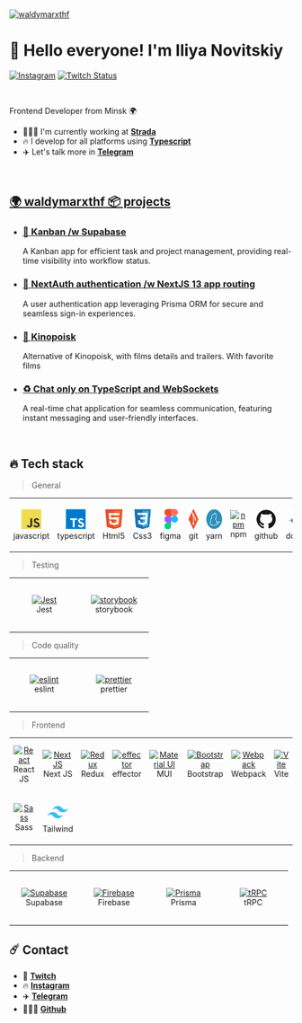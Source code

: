 <a href="https://github.com/waldymarxthf">
  <img src="https://raw.githubusercontent.com/waldymarxthf/image-for-readme/main/waldymarxthf%20(2).png?token=GHSAT0AAAAAAB6V2AGKA6A4OIC3IEUCBVYCZISAG3Q" alt="
      waldymarxthf" align="center"/>
</a>

<h1 align="left">👋 Hello everyone! I'm Iliya Novitskiy</h1>

[![Instagram](https://img.shields.io/badge/Instagram-%23E4405F.svg?logo=Instagram&logoColor=white)](https://instagram.com/pochemu_iliyusha)
<a href="https://www.twitch.tv/pochemu_iliyusha/">
<img alt="Twitch Status" src="https://img.shields.io/twitch/status/pochemu_iliyusha?style=social"></a>


<br>

Frontend Developer from Minsk 🌍

- 👨🏼‍💻 I'm currently working at **[Strada](https://strada.one/)**
- 🔥 I develop for all platforms using **[Typescript](https://www.typescriptlang.org/)**
- ✈️ Let's talk more in **[Telegram](https://t.me/waldymarxthf)**

<br>

## [🌍 waldymarxthf 📦 projects](https://github.com/waldymarxthf?tab=repositories&type=source)

- ### [🎉 Kanban /w Supabase](https://github.com/waldymarxthf/kanban-pb)
  A Kanban app for efficient task and project management, providing real-time visibility into workflow status.
- ### [🔑 NextAuth authentication /w NextJS 13 app routing](https://github.com/waldymarxthf/nextjs-auth)
  A user authentication app leveraging Prisma ORM for secure and seamless sign-in experiences.
- ### [🍿 Kinopoisk](https://github.com/waldymarxthf/kinopoisk)
  Alternative of Kinopoisk, with films details and trailers. With favorite films
- ### [♻️ Chat only on TypeScript and WebSockets](https://github.com/waldymarxthf/chat-ts)
  A real-time chat application for seamless communication, featuring instant messaging and user-friendly interfaces.
<br>

<h2 align="left" id="waldymarxthf-stack">🔥 Tech stack</h2>

> General

<table width='100%'>
  <tr>
    <td align="center" width="110" height="90">
      <a href="#waldymarxthf-stack">
        <img src="https://raw.githubusercontent.com/devicons/devicon/1119b9f84c0290e0f0b38982099a2bd027a48bf1/icons/javascript/javascript-original.svg" width="36" height="36" alt="javascript" />
      </a>
      <br>javascript
    </td>
    <td align="center" width="110" height="90">
      <a href="#waldymarxthf-stack">
        <img src="https://raw.githubusercontent.com/devicons/devicon/1119b9f84c0290e0f0b38982099a2bd027a48bf1/icons/typescript/typescript-original.svg" width="36" height="36" alt="typescript" />
      </a>
      <br>typescript
    </td>
        <td align="center" width="110" height="90">
      <a href="#waldymarxthf-stack">
        <img src="https://raw.githubusercontent.com/devicons/devicon/55609aa5bd817ff167afce0d965585c92040787a/icons/html5/html5-original.svg" width="36" height="36" alt="Html5" />
      </a>
      <br>Html5
    </td>
         <td align="center" width="110" height="90"> 
      <a href="#waldymarxthf-stack" >
        <img src="https://raw.githubusercontent.com/devicons/devicon/55609aa5bd817ff167afce0d965585c92040787a/icons/css3/css3-original.svg" width="36" height="36" alt="css3" />
      </a>
      <br>Css3
    </td>
    <td align="center" width="110" height="90">
      <a href="#waldymarxthf-stack" >
        <img src="https://raw.githubusercontent.com/devicons/devicon/1119b9f84c0290e0f0b38982099a2bd027a48bf1/icons/figma/figma-original.svg" width="36" height="36" alt="figma" />
      </a>
      <br>figma
    </td>
    <td align="center" width="110" height="90">
      <a href="#waldymarxthf-stack">
        <img src="https://raw.githubusercontent.com/devicons/devicon/1119b9f84c0290e0f0b38982099a2bd027a48bf1/icons/git/git-original.svg" width="36" height="36" alt="git" />
      </a>
      <br>git
    </td>
    <td align="center" width="110" height="90"> 
      <a href="#waldymarxthf-stack">
        <img src="https://raw.githubusercontent.com/devicons/devicon/1119b9f84c0290e0f0b38982099a2bd027a48bf1/icons/yarn/yarn-original.svg" width="36" height="36" alt="yarn" />
      </a>
      <br>yarn
    </td>
    <td align="center" width="110" height="90"> 
      <a href="#waldymarxthf-stack">
        <img src="https://brandeps.com/icon-download/N/Npm-icon-vector-05.svg" width="36" height="36" alt="npm" />
      </a>
      <br>npm
    </td>
     <td align="center" width="110" height="90"> 
      <a href="#waldymarxthf-stack" >
        <img src="https://raw.githubusercontent.com/devicons/devicon/55609aa5bd817ff167afce0d965585c92040787a/icons/github/github-original.svg" width="36" height="36" alt="github" />
      </a>
      <br>github
    </td>
    <td align="center" width="110" height="90"> 
      <a href="#waldymarxthf-stack" >
        <img src="https://raw.githubusercontent.com/devicons/devicon/55609aa5bd817ff167afce0d965585c92040787a/icons/docker/docker-original.svg" width="36" height="36" alt="docker" />
      </a>
      <br>docker
    </td>
  </tr> 
</table>

> Testing

<table width='100%'>
  <tr>
     <td align="center" width="110" height="90"> 
      <a href="#waldymarxthf-stack" >
        <img src="https://brandeps.com/icon-download/J/Jest-icon-vector-02.svg" width="36" height="36" alt="Jest" />
      </a>
      <br>Jest
    </td>
        <td align="center" width="110" height="90"> 
      <a href="#waldymarxthf-stack" >
        <img src="https://brandeps.com/icon-download/S/Storybook-icon-vector-02.svg" width="36" height="36" alt="storybook" />
      </a>
      <br>storybook
    </td>
  </tr> 
</table>

> Code quality

<table width='100%'>
  <tr>
     <td align="center" width="110" height="90">
      <a href="#waldymarxthf-stack">
        <img src="https://brandeps.com/icon-download/E/Eslint-icon-vector-02.svg" width="36" height="36" alt="eslint" />
      </a>
      <br>eslint
    </td>
    <td align="center" width="110" height="90">
      <a href="#waldymarxthf-stack">
        <img src="https://brandeps.com/icon-download/P/Prettier-icon-vector-02.svg" width="36" height="36" alt="prettier" />
      </a>
      <br>prettier
  </tr> 
</table>

> Frontend

<table width='100%'>
  <tr>
   <td align="center" width="110" height="90">
      <a href="#waldymarxthf-stack">
        <img src="https://brandlogos.net/wp-content/uploads/2020/09/react-logo.png" width="36" height="36" alt="React" />
      </a>
      <br>React JS
    </td>
     <td align="center" width="110" height="90">
      <a href="#waldymarxthf-stack" >
        <img src="https://raw.githubusercontent.com/samfromaway/samfromaway/master/.github/images/nextjs.png" width="36" height="36" alt="Next JS" />
      </a>
      <br>Next JS
    </td>
    <td align="center" width="110" height="90">
      <a href="#waldymarxthf-stack" >
        <img src="https://cdn.worldvectorlogo.com/logos/redux.svg" width="36" height="36" alt="Redux" />
      </a>
      <br>Redux
    </td>
        <td align="center" width="110" height="90">
      <a href="#waldymarxthf-stack" >
        <img src="https://raw.githubusercontent.com/effector/effector/master/website/client/static/img/comet.svg" width="36" height="36" alt="effector" />
      </a>
      <br>effector
    </td>
     <td align="center" width="110" height="90">
      <a href="#waldymarxthf-stack">
        <img src="https://media.zeemly.com/zeemly/product/material-ui.png" width="36" height="36" alt="Material UI" />
      </a>
      <br>MUI
    </td>
   <td align="center" width="110" height="90">
      <a href="#waldymarxthf-stack">
        <img src="https://cdn.worldvectorlogo.com/logos/bootstrap-4.svg" width="36" height="36" alt="Bootstrap" />
      </a>
      <br>Bootstrap
    </td>
    <td align="center" width="110" height="90"> 
      <a href="#waldymarxthf-stack" >
        <img src="https://brandeps.com/icon-download/W/Webpack-icon-vector-02.svg" width="36" height="36" alt="Webpack" />
      </a>
      <br>Webpack
    </td>
    <td align="center" width="110" height="90"> 
      <a href="#waldymarxthf-stack" >
        <img src="https://vitejs.dev/logo.svg" width="36" height="36" alt="Vite" />
      </a>
      <br>Vite
    </td> 
  </tr> 
    <tr>
    <td align="center" width="110" height="90">
      <a href="#waldymarxthf-stack">
        <img src="https://brandeps.com/icon-download/S/Sass-icon-vector-04.svg" width="36" height="36" alt="Sass" />
      </a>
      <br>Sass
    </td>
   <td align="center" width="110" height="90">
      <a href="#waldymarxthf-stack">
        <img src="https://raw.githubusercontent.com/devicons/devicon/55609aa5bd817ff167afce0d965585c92040787a/icons/tailwindcss/tailwindcss-plain.svg" width="36" height="36" alt="Tailwind" />
      </a>
      <br>Tailwind
    </td>
  </tr> 
</table>

> Backend

<table width='100%'>
  <tr>
       <td align="center" width="110" height="90"> 
      <a href="#waldymarxthf-stack" >
        <img src="https://cf.appdrag.com/dashboard-openvm-clo-b2d42c/uploads/supabase-TAiY.png" width="36" height="36" alt="Supabase" />
      </a>
      <br>Supabase
    </td>
     <td align="center" width="110" height="90"> 
      <a href="#waldymarxthf-stack" >
        <img src="https://brandeps.com/logo-download/F/Firebase-logo-vector-02.svg" width="36" height="36" alt="Firebase" />
      </a>
      <br>Firebase
    </td>
      <td align="center" width="110" height="90"> 
      <a href="#waldymarxthf-stack" >
        <img src="https://brandeps.com/icon-download/P/Prisma-icon-vector-01.svg" width="36" height="36" alt="Prisma" />
      </a>
      <br>Prisma
    </td>
      <td align="center" width="110" height="90"> 
      <a href="#waldymarxthf-stack" >
        <img src="https://trpc.io/img/logo.svg" width="36" height="36" alt="tRPC" />
      </a>
      <br>tRPC
    </td>
  </tr> 
</table>

## ☄️ Contact

- 🍿 **[Twitch](https://www.twitch.tv/pochemu_iliyusha)**
- 🔥 **[Instagram](https://www.instagram.com/pochemu_iliyusha/)**
- ✈️ **[Telegram](https://t.me/waldymarxthf)**
- 👨🏼‍💻 **[Github](https://github.com/waldymarxthf)**

<br>